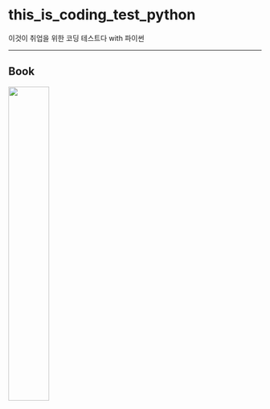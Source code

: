 # this_is_coding_test_python
이것이 취업을 위한 코딩 테스트다 with 파이썬

--------------------------------------------
## Book
<img src="https://user-images.githubusercontent.com/46714683/108466770-862bae00-72c7-11eb-9b12-96c0ea283608.png" width="40%">
